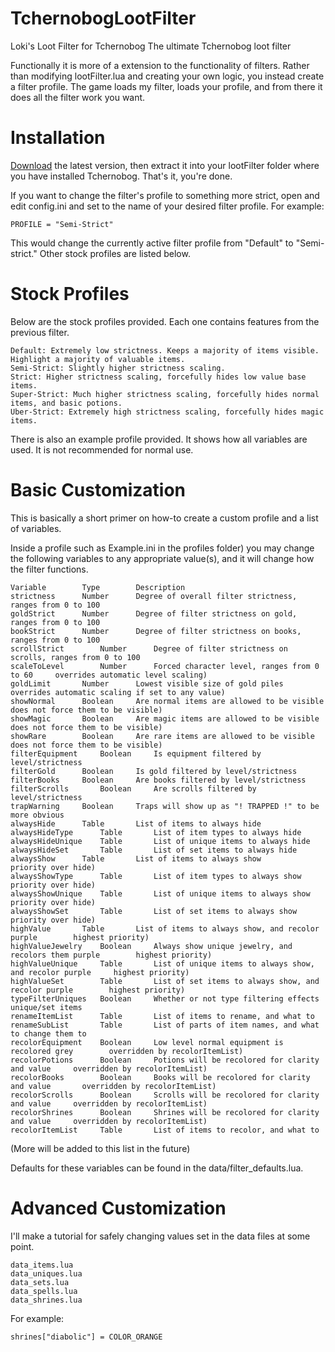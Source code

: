 # TchernobogLootFilter
Loki's Loot Filter for Tchernobog
The ultimate Tchernobog loot filter

Functionally it is more of a extension to the functionality of filters. Rather than modifying lootFilter.lua and creating your own logic, you instead create a filter profile. The game loads my filter, loads your profile, and from there it does all the filter work you want.

# Installation
[Download](https://github.com/lkodinsson/TchernobogLootFilter/archive/main.zip) the latest version, then extract it into your lootFilter folder where you have installed Tchernobog. That's it, you're done.

If you want to change the filter's profile to something more strict, open and edit config.ini and set to the name of your desired filter profile. For example:

```
PROFILE = "Semi-Strict"
```

This would change the currently active filter profile from "Default" to "Semi-strict." Other stock profiles are listed below.

# Stock Profiles
Below are the stock profiles provided. Each one contains features from the previous filter.

```
Default: Extremely low strictness. Keeps a majority of items visible. Highlight a majority of valuable items.
Semi-Strict: Slightly higher strictness scaling.
Strict: Higher strictness scaling, forcefully hides low value base items.
Super-Strict: Much higher strictness scaling, forcefully hides normal items, and basic potions.
Uber-Strict: Extremely high strictness scaling, forcefully hides magic items.
```

There is also an example profile provided. It shows how all variables are used. It is not recommended for normal use.

# Basic Customization
This is basically a short primer on how-to create a custom profile and a list of variables.

Inside a profile		such as Example.ini in the profiles folder) you may change the following variables to any appropriate value(s), and it will change how the filter functions.

```
Variable		Type		Description
strictness		Number		Degree of overall filter strictness, ranges from 0 to 100
goldStrict		Number		Degree of filter strictness on gold, ranges from 0 to 100
bookStrict		Number		Degree of filter strictness on books, ranges from 0 to 100
scrollStrict		Number		Degree of filter strictness on scrolls, ranges from 0 to 100
scaleToLevel		Number		Forced character level, ranges from 0 to 60		overrides automatic level scaling)
goldLimit		Number		Lowest visible size of gold piles		overrides automatic scaling if set to any value)
showNormal		Boolean		Are normal items are allowed to be visible		does not force them to be visible)
showMagic		Boolean		Are magic items are allowed to be visible		does not force them to be visible)
showRare		Boolean		Are rare items are allowed to be visible		does not force them to be visible)
filterEquipment		Boolean		Is equipment filtered by level/strictness
filterGold		Boolean		Is gold filtered by level/strictness
filterBooks		Boolean		Are books filtered by level/strictness
filterScrolls		Boolean		Are scrolls filtered by level/strictness
trapWarning		Boolean		Traps will show up as "! TRAPPED !" to be more obvious
alwaysHide		Table		List of items to always hide
alwaysHideType		Table		List of item types to always hide
alwaysHideUnique	Table		List of unique items to always hide
alwaysHideSet		Table		List of set items to always hide
alwaysShow		Table		List of items to always show		priority over hide)
alwaysShowType		Table		List of item types to always show		priority over hide)
alwaysShowUnique	Table		List of unique items to always show		priority over hide)
alwaysShowSet		Table		List of set items to always show		priority over hide)
highValue		Table		List of items to always show, and recolor purple		highest priority)
highValueJewelry	Boolean		Always show unique jewelry, and recolors them purple		highest priority)
highValueUnique		Table		List of unique items to always show, and recolor purple		highest priority)
highValueSet		Table		List of set items to always show, and recolor purple		highest priority)
typeFilterUniques	Boolean		Whether or not type filtering effects unique/set items
renameItemList		Table		List of items to rename, and what to
renameSubList		Table		List of parts of item names, and what to change them to
recolorEquipment	Boolean		Low level normal equipment is recolored grey		overridden by recolorItemList)
recolorPotions		Boolean		Potions will be recolored for clarity and value		overridden by recolorItemList)
recolorBooks		Boolean		Books will be recolored for clarity and value		overridden by recolorItemList)
recolorScrolls		Boolean		Scrolls will be recolored for clarity and value		overridden by recolorItemList)
recolorShrines		Boolean		Shrines will be recolored for clarity and value		overridden by recolorItemList)
recolorItemList		Table		List of items to recolor, and what to
```

(More will be added to this list in the future)

Defaults for these variables can be found in the data/filter_defaults.lua.

# Advanced Customization
I'll make a tutorial for safely changing values set in the data files at some point.

```
data_items.lua
data_uniques.lua
data_sets.lua
data_spells.lua
data_shrines.lua
```

For example:

```
shrines["diabolic"] = COLOR_ORANGE
```
